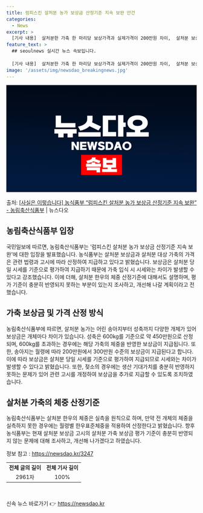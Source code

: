 ```yaml
---
title: 럼피스킨 살처분 농가 보상금 산정기준 지속 보완 안건
categories:
  - News
excerpt: >
  [기사 내용]  살처분한 가축 한 마리당 보상가격과 실제가격이 200만원 차이,  살처분 보상금 지급요령 중…
feature_text: >
  ## seoulnews 실시간 뉴스 속보입니다.

  [기사 내용]  살처분한 가축 한 마리당 보상가격과 실제가격이 200만원 차이,  살처분 보상금 지급요령 중…
image: '/assets/img/newsdao_breakingnews.jpg'
---
```


![뉴스다오 속보](/assets/img/newsdao_breakingnews.jpg)

<p>출처: <a href="https://newsdao.kr/3247" rel="dofollow">[사실은 이렇습니다] 농식품부 “럼피스킨 살처분 농가 보상금 산정기준 지속 보완” - 농림축산식품부</a> | 뉴스다오</p>

<h2 data-ke-size="size26">농림축산식품부 입장</h2>
국민일보에 따르면, 농림축산식품부는 '럼피스킨 살처분 농가 보상금 산정기준 지속 보완'에 대한 입장을 발표했습니다. 농식품부는 살처분 보상금과 살처분 대상 가축의 가격은 관련 법령과 고시에 따라 산정하여 지급하고 있다고 밝혔습니다. 보상금은 살처분 당일 시세를 기준으로 평가하여 지급하기 때문에 가축 입식 시 시세와는 차이가 발생할 수 있다고 강조했습니다. 이에 더해, 살처분 한우의 체중 산정기준에 대해서도 설명하며, 평가 기준이 충분히 반영되지 못하는 부분이 있는지 조사하고, 개선해 나갈 계획이라고 전했습니다. 

<h2 data-ke-size="size26">가축 보상금 및 가격 산정 방식</h2>
농림축산식품부에 따르면, 살처분 농가는 어린 송아지부터 성축까지 다양한 개체가 있어 보상금은 개체마다 차이가 있습니다. 성축은 600kg를 기준으로 약 450만원으로 산정되며, 600kg를 초과하는 경우에는 해당 가축의 체중을 반영한 보상금이 지급됩니다. 또한, 송아지는 월령에 따라 200만원에서 300만원 수준의 보상금이 지급된다고 합니다. 이에 따라 보상금은 살처분 당일 시세를 기준으로 평가하여 지급되므로 시세와는 차이가 발생할 수 있다고 밝혔습니다. 또한, 젖소의 경우에는 생산 기대가치를 충분히 반영하지 못하는 문제가 있어 관련 고시를 개정하여 보상금을 추가로 지급할 수 있도록 조치하였습니다.

<h2 data-ke-size="size26">살처분 가축의 체중 산정기준</h2>
농림축산식품부는 살처분 한우의 체중은 실측을 원칙으로 하며, 만약 전 개체의 체중을 실측하지 못한 경우에는 월령별 한우표준체중을 적용하여 산정한다고 밝혔습니다. 향후 농식품부는 현재 살처분 보상금 고시의 살처분 가축 보상금 평가 기준이 충분히 반영되지 않는 문제에 대해 조사하고, 개선해 나가겠다고 하였습니다.

정보 참고 : <a href="https://newsdao.kr/3247">https://newsdao.kr/3247</a>

<table>
  <tr>
    <td style="text-align: center; height: 17px;"><b>전체 글의 길이</b></td>
    <td style="text-align: center; height: 17px;"><b>전체 기사 길이</b></td>
  </tr>
  <tr>
    <td style="text-align: center;">2961자</td>
    <td style="text-align: center;">100%</td>
  </tr>
</table>
<p data-ke-size="size16">&nbsp;</p> 

신속 뉴스 바로가기 👉 <a href="https://newsdao.kr" rel="dofollow">https://newsdao.kr</a>


